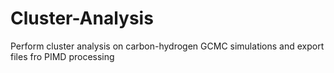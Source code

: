 # Cluster-Analysis
Perform cluster analysis on carbon-hydrogen GCMC simulations and export files fro PIMD processing
